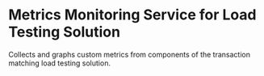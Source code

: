 # Metrics Monitoring  Service for Load Testing Solution

Collects and graphs custom metrics from components of the transaction matching load testing solution. 
